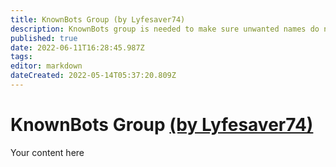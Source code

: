 ```yaml
---
title: KnownBots Group (by Lyfesaver74)
description: KnownBots group is needed to make sure unwanted names do not make it into Credits or %raiderNames% for raid alerts.
published: true
date: 2022-06-11T16:28:45.987Z
tags: 
editor: markdown
dateCreated: 2022-05-14T05:37:20.809Z
---
```


# KnownBots Group [(by Lyfesaver74)](https://www.twitch.tv/lyfesaver74)
Your content here